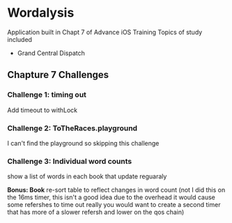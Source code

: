 #  Wordalysis

Application built in Chapt 7 of Advance iOS Training Topics of study included

- Grand Central Dispatch

## Chapture 7 Challenges

### Challenge 1: timing out

Add timeout to withLock

### Challenge 2: ToTheRaces.playground

I can't find the playground so skipping this challenge

### Challenge 3: Individual word counts

show a list of words in each book that update reguaraly

**Bonus: Book** re-sort table to reflect changes in word count (not I did this on the 16ms timer, this isn't a good idea due to the overhead it would cause some refershes to time out really you would want to create a second timer that has more of a slower refersh and lower on the qos chain)
